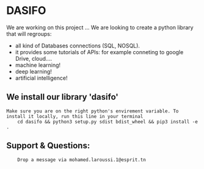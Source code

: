 # DASIFO

We are working on this project ...
We are looking to create a python library that will regroups:
 - all kind of Databases connections (SQL, NOSQL).
 - it provides some tutorials of APIs: for example conneting to google Drive, cloud....
 - machine learning!
 - deep learning!
 - artificial intelligence!

## We install our library 'dasifo'
```
Make sure you are on the right python's envirement variable. To install it locally, run this line in your terminal
    cd dasifo && python3 setup.py sdist bdist_wheel && pip3 install -e .
```

## Support & Questions:
```
    Drop a message via mohamed.laroussi.1@esprit.tn
```